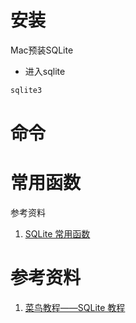 # 安装

Mac预装SQLite

- 进入sqlite

```bash
sqlite3
```



# 命令



# 常用函数



参考资料

1.  [SQLite 常用函数](https://www.runoob.com/sqlite/sqlite-functions.html) 



# 参考资料

1.  [菜鸟教程——SQLite 教程](https://www.runoob.com/sqlite/sqlite-tutorial.html) 